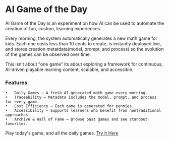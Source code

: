 # AI Game of the Day

AI Game of the Day is an experiment on how AI can be used to automate the creation of fun, custom, learning experiences.

Every morning, the system automatically generates a new math game for kids. Each one costs less than 10 cents to create, is instantly deployed live, and stores creation metatdata(model, prompt, and process) so the evolution of the games can be observed over time.

This isn’t about "one game” its about exploring a framework for continuous, AI-driven playable learning content, scalable, and accessible.

### Features
	•	Daily Games – A fresh AI-generated math game every morning.
	•	Traceability – Metadata includes the model, prompt, and process for every game.
	•	Cost Efficiency – Each game is generated for pennies.
	•	Accessibility – Supports learners who benefit from nontraditional approaches.
	•	Archive & Hall of Fame – Browse past games and see standout favorites. 


Play today's game, and all the daily games.
[Try It Here](https://kbo4sho.github.io/ai-game-of-the-day/)
